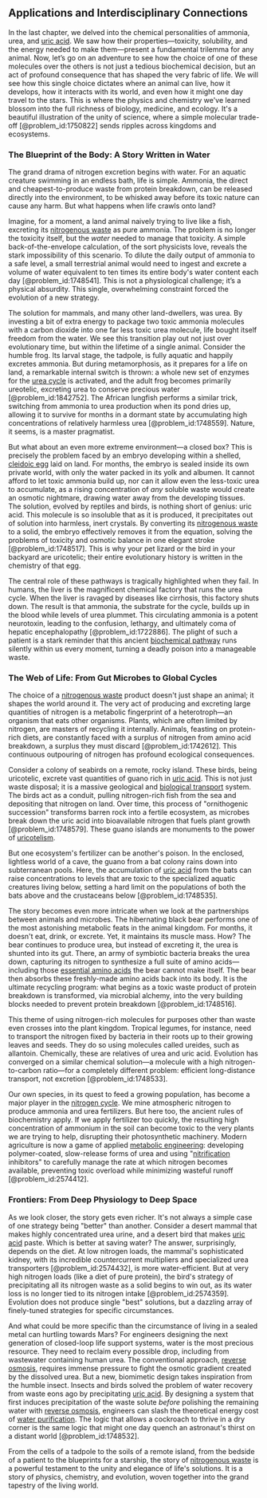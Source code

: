 ## Applications and Interdisciplinary Connections

In the last chapter, we delved into the chemical personalities of ammonia, urea, and [uric acid](@article_id:154848). We saw how their properties—toxicity, solubility, and the energy needed to make them—present a fundamental trilemma for any animal. Now, let’s go on an adventure to see how the choice of one of these molecules over the others is not just a tedious biochemical decision, but an act of profound consequence that has shaped the very fabric of life. We will see how this single choice dictates where an animal can live, how it develops, how it interacts with its world, and even how it might one day travel to the stars. This is where the physics and chemistry we've learned blossom into the full richness of biology, medicine, and ecology. It's a beautiful illustration of the unity of science, where a simple molecular trade-off [@problem_id:1750822] sends ripples across kingdoms and ecosystems.

### The Blueprint of the Body: A Story Written in Water

The grand drama of nitrogen excretion begins with water. For an aquatic creature swimming in an endless bath, life is simple. Ammonia, the direct and cheapest-to-produce waste from protein breakdown, can be released directly into the environment, to be whisked away before its toxic nature can cause any harm. But what happens when life crawls onto land?

Imagine, for a moment, a land animal naively trying to live like a fish, excreting its [nitrogenous waste](@article_id:142018) as pure ammonia. The problem is no longer the toxicity itself, but the *water* needed to manage that toxicity. A simple back-of-the-envelope calculation, of the sort physicists love, reveals the stark impossibility of this scenario. To dilute the daily output of ammonia to a safe level, a small terrestrial animal would need to ingest and excrete a volume of water equivalent to ten times its entire body's water content each day [@problem_id:1748541]. This is not a physiological challenge; it’s a physical absurdity. This single, overwhelming constraint forced the evolution of a new strategy.

The solution for mammals, and many other land-dwellers, was urea. By investing a bit of extra energy to package two toxic ammonia molecules with a carbon dioxide into one far less toxic urea molecule, life bought itself freedom from the water. We see this transition play out not just over evolutionary time, but within the lifetime of a single animal. Consider the humble frog. Its larval stage, the tadpole, is fully aquatic and happily excretes ammonia. But during metamorphosis, as it prepares for a life on land, a remarkable internal switch is thrown: a whole new set of enzymes for the [urea cycle](@article_id:154332) is activated, and the adult frog becomes primarily ureotelic, excreting urea to conserve precious water [@problem_id:1842752]. The African lungfish performs a similar trick, switching from ammonia to urea production when its pond dries up, allowing it to survive for months in a dormant state by accumulating high concentrations of relatively harmless urea [@problem_id:1748559]. Nature, it seems, is a master pragmatist.

But what about an even more extreme environment—a closed box? This is precisely the problem faced by an embryo developing within a shelled, [cleidoic egg](@article_id:261464) laid on land. For months, the embryo is sealed inside its own private world, with only the water packed in its yolk and albumen. It cannot afford to let toxic ammonia build up, nor can it allow even the less-toxic urea to accumulate, as a rising concentration of *any* soluble waste would create an osmotic nightmare, drawing water away from the developing tissues. The solution, evolved by reptiles and birds, is nothing short of genius: uric acid. This molecule is so insoluble that as it is produced, it precipitates out of solution into harmless, inert crystals. By converting its [nitrogenous waste](@article_id:142018) to a solid, the embryo effectively removes it from the equation, solving the problems of toxicity and osmotic balance in one elegant stroke [@problem_id:1748517]. This is why your pet lizard or the bird in your backyard are uricotelic; their entire evolutionary history is written in the chemistry of that egg.

The central role of these pathways is tragically highlighted when they fail. In humans, the liver is the magnificent chemical factory that runs the urea cycle. When the liver is ravaged by diseases like cirrhosis, this factory shuts down. The result is that ammonia, the substrate for the cycle, builds up in the blood while levels of urea plummet. This circulating ammonia is a potent neurotoxin, leading to the confusion, lethargy, and ultimately coma of hepatic encephalopathy [@problem_id:1722886]. The plight of such a patient is a stark reminder that this ancient [biochemical pathway](@article_id:184353) runs silently within us every moment, turning a deadly poison into a manageable waste.

### The Web of Life: From Gut Microbes to Global Cycles

The choice of a [nitrogenous waste](@article_id:142018) product doesn't just shape an animal; it shapes the world around it. The very act of producing and excreting large quantities of nitrogen is a metabolic fingerprint of a heterotroph—an organism that eats other organisms. Plants, which are often limited by nitrogen, are masters of recycling it internally. Animals, feasting on protein-rich diets, are constantly faced with a surplus of nitrogen from amino acid breakdown, a surplus they must discard [@problem_id:1742612]. This continuous outpouring of nitrogen has profound ecological consequences.

Consider a colony of seabirds on a remote, rocky island. These birds, being uricotelic, excrete vast quantities of guano rich in [uric acid](@article_id:154848). This is not just waste disposal; it is a massive geological and [biological transport](@article_id:149506) system. The birds act as a conduit, pulling nitrogen-rich fish from the sea and depositing that nitrogen on land. Over time, this process of "ornithogenic succession" transforms barren rock into a fertile ecosystem, as microbes break down the uric acid into bioavailable nitrogen that fuels plant growth [@problem_id:1748579]. These guano islands are monuments to the power of [uricotelism](@article_id:151283).

But one ecosystem's fertilizer can be another's poison. In the enclosed, lightless world of a cave, the guano from a bat colony rains down into subterranean pools. Here, the accumulation of [uric acid](@article_id:154848) from the bats can raise concentrations to levels that are toxic to the specialized aquatic creatures living below, setting a hard limit on the populations of both the bats above and the crustaceans below [@problem_id:1748535].

The story becomes even more intricate when we look at the partnerships between animals and microbes. The hibernating black bear performs one of the most astonishing metabolic feats in the animal kingdom. For months, it doesn't eat, drink, or excrete. Yet, it maintains its muscle mass. How? The bear continues to produce urea, but instead of excreting it, the urea is shunted into its gut. There, an army of symbiotic bacteria breaks the urea down, capturing its nitrogen to synthesize a full suite of amino acids—including those [essential amino acids](@article_id:168893) the bear cannot make itself. The bear then absorbs these freshly-made amino acids back into its body. It is the ultimate recycling program: what begins as a toxic waste product of protein breakdown is transformed, via microbial alchemy, into the very building blocks needed to prevent protein breakdown [@problem_id:1748516].

This theme of using nitrogen-rich molecules for purposes other than waste even crosses into the plant kingdom. Tropical legumes, for instance, need to transport the nitrogen fixed by bacteria in their roots up to their growing leaves and seeds. They do so using molecules called ureides, such as allantoin. Chemically, these are relatives of urea and uric acid. Evolution has converged on a similar chemical solution—a molecule with a high nitrogen-to-carbon ratio—for a completely different problem: efficient long-distance transport, not excretion [@problem_id:1748533].

Our own species, in its quest to feed a growing population, has become a major player in the [nitrogen cycle](@article_id:140095). We mine atmospheric nitrogen to produce ammonia and urea fertilizers. But here too, the ancient rules of biochemistry apply. If we apply fertilizer too quickly, the resulting high concentration of ammonium in the soil can become toxic to the very plants we are trying to help, disrupting their photosynthetic machinery. Modern agriculture is now a game of applied [metabolic engineering](@article_id:138801): developing polymer-coated, slow-release forms of urea and using "[nitrification](@article_id:171689) inhibitors" to carefully manage the rate at which nitrogen becomes available, preventing toxic overload while minimizing wasteful runoff [@problem_id:2574412].

### Frontiers: From Deep Physiology to Deep Space

As we look closer, the story gets even richer. It's not always a simple case of one strategy being "better" than another. Consider a desert mammal that makes highly concentrated urea urine, and a desert bird that makes [uric acid](@article_id:154848) paste. Which is better at saving water? The answer, surprisingly, depends on the diet. At low nitrogen loads, the mammal's sophisticated kidney, with its incredible countercurrent multipliers and specialized urea transporters [@problem_id:2574432], is more water-efficient. But at very high nitrogen loads (like a diet of pure protein), the bird's strategy of precipitating all its nitrogen waste as a solid begins to win out, as its water loss is no longer tied to its nitrogen intake [@problem_id:2574359]. Evolution does not produce single "best" solutions, but a dazzling array of finely-tuned strategies for specific circumstances.

And what could be more specific than the circumstance of living in a sealed metal can hurtling towards Mars? For engineers designing the next generation of closed-loop life support systems, water is the most precious resource. They need to reclaim every possible drop, including from wastewater containing human urea. The conventional approach, [reverse osmosis](@article_id:145419), requires immense pressure to fight the osmotic gradient created by the dissolved urea. But a new, biomimetic design takes inspiration from the humble insect. Insects and birds solved the problem of water recovery from waste eons ago by precipitating [uric acid](@article_id:154848). By designing a system that first induces precipitation of the waste solute *before* polishing the remaining water with [reverse osmosis](@article_id:145419), engineers can slash the theoretical energy cost of [water purification](@article_id:270941). The logic that allows a cockroach to thrive in a dry corner is the same logic that might one day quench an astronaut's thirst on a distant world [@problem_id:1748532].

From the cells of a tadpole to the soils of a remote island, from the bedside of a patient to the blueprints for a starship, the story of [nitrogenous waste](@article_id:142018) is a powerful testament to the unity and elegance of life's solutions. It is a story of physics, chemistry, and evolution, woven together into the grand tapestry of the living world.
